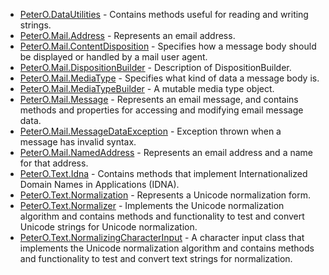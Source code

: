 * [PeterO.DataUtilities](PeterO.DataUtilities.md) - Contains methods useful for reading and writing strings.
 * [PeterO.Mail.Address](PeterO.Mail.Address.md) - Represents an email address.
 * [PeterO.Mail.ContentDisposition](PeterO.Mail.ContentDisposition.md) - Specifies how a message body should be displayed or             handled by a mail user agent.
 * [PeterO.Mail.DispositionBuilder](PeterO.Mail.DispositionBuilder.md) - Description of DispositionBuilder.
 * [PeterO.Mail.MediaType](PeterO.Mail.MediaType.md) -
Specifies what kind of data a message body is.
 * [PeterO.Mail.MediaTypeBuilder](PeterO.Mail.MediaTypeBuilder.md) - A mutable media type object.
 * [PeterO.Mail.Message](PeterO.Mail.Message.md) -
Represents an email message, and contains methods and             properties for accessing and modifying email message data.
 * [PeterO.Mail.MessageDataException](PeterO.Mail.MessageDataException.md) - Exception thrown when a message has invalid             syntax.
 * [PeterO.Mail.NamedAddress](PeterO.Mail.NamedAddress.md) - Represents an email address and a name for that address.
 * [PeterO.Text.Idna](PeterO.Text.Idna.md) -
Contains methods that implement Internationalized Domain             Names in Applications (IDNA).
 * [PeterO.Text.Normalization](PeterO.Text.Normalization.md) - Represents a Unicode normalization form.
 * [PeterO.Text.Normalizer](PeterO.Text.Normalizer.md) -
Implements the Unicode normalization algorithm and contains             methods and functionality to test and convert Unicode strings for             Unicode normalization.
 * [PeterO.Text.NormalizingCharacterInput](PeterO.Text.NormalizingCharacterInput.md) -
A character input class that implements the Unicode             normalization algorithm and contains methods and functionality to             test and convert text strings for normalization.
